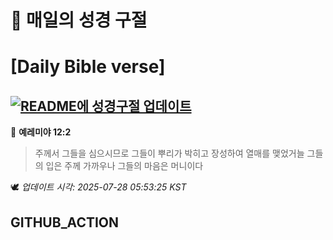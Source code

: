 # 🙏 매일의 성경 구절
# [Daily Bible verse]
## [![README에 성경구절 업데이트](https://github.com/DONGSUKA/first_test/actions/workflows/update-readme-bible.yml/badge.svg)](https://github.com/DONGSUKA/first_test/actions/workflows/update-readme-bible.yml)
<!-- START_BIBLE_VERSE -->
📖 **예레미야 12:2**
> 주께서 그들을 심으시므로 그들이 뿌리가 박히고 장성하여 열매를 맺었거늘 그들의 입은 주께 가까우나 그들의 마음은 머니이다

🕊️ _업데이트 시각: 2025-07-28 05:53:25 KST_
  <!-- END_BIBLE_VERSE -->
## GITHUB_ACTION
